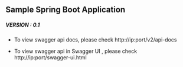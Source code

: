 ## Sample Spring Boot Application
#####	VERSION : 0.1

- To view swagger api docs, please check http://ip:port/v2/api-docs

- To view swagger api in Swagger UI , please check http://ip:port/swagger-ui.html
